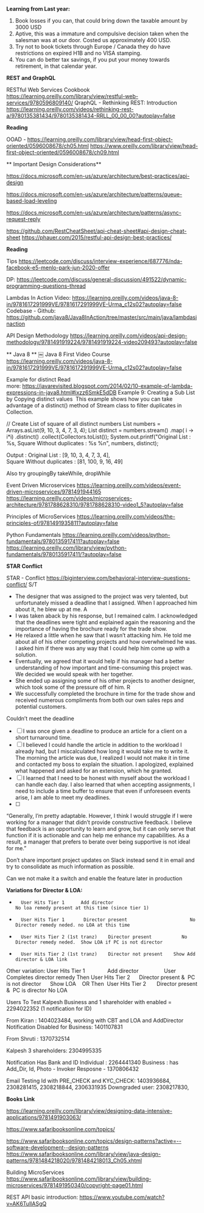 **Learning from Last year:**

1. Book losses if you can, that could bring down the taxable amount by 3000 USD
2. Aptive, this was a immature and compulsive decision taken when the salesman was at our door. Costed us approximately 400 USD.
3. Try not to book tickets through Europe / Canada they do have restrictions on expired H1B and no VISA stamping.
4. You can do better tax savings, if you put your money towards retirement, in that calendar year.


**REST and GraphQL**

RESTful Web Services Cookbook
https://learning.oreilly.com/library/view/restful-web-services/9780596809140/
QraphQL - Rethinking REST: Introduction
https://learning.oreilly.com/videos/rethinking-rest-a/9780135381434/9780135381434-RRLL_00_00_00?autoplay=false

**Reading**

OOAD - https://learning.oreilly.com/library/view/head-first-object-oriented/0596008678/ch05.html
https://www.oreilly.com/library/view/head-first-object-oriented/0596008678/ch09.html

** Important Design Considerations**

https://docs.microsoft.com/en-us/azure/architecture/best-practices/api-design

https://docs.microsoft.com/en-us/azure/architecture/patterns/queue-based-load-leveling

https://docs.microsoft.com/en-us/azure/architecture/patterns/async-request-reply

https://github.com/RestCheatSheet/api-cheat-sheet#api-design-cheat-sheet
https://phauer.com/2015/restful-api-design-best-practices/

**Reading**

Tips
https://leetcode.com/discuss/interview-experience/687776/nda-facebook-e5-menlo-park-jun-2020-offer

DP:
https://leetcode.com/discuss/general-discussion/491522/dynamic-programming-questions-thread


Lambdas In Action 
Video: https://learning.oreilly.com/videos/java-8-in/9781617291999VE/9781617291999VE-Urma_c12s02?autoplay=false
Codebase - Github: 
https://github.com/java8/Java8InAction/tree/master/src/main/java/lambdasinaction

API Design Methodology
https://learning.oreilly.com/videos/api-design-methodology/9781491919224/9781491919224-video209493?autoplay=false



** Java 8 **
￼
Java 8
First Video Course
https://learning.oreilly.com/videos/java-8-in/9781617291999VE/9781617291999VE-Urma_c12s02?autoplay=false


Example for distinct
Read more: https://javarevisited.blogspot.com/2014/02/10-example-of-lambda-expressions-in-java8.html#ixzz6SmkE5dDB
Example 9: Creating a Sub List by Copying distinct values 
This example shows how you can take advantage of a distinct() method of Stream class to filter duplicates in Collection.

// Create List of square of all distinct numbers
List<Integer> numbers = Arrays.asList(9, 10, 3, 4, 7, 3, 4);
List<Integer> distinct = numbers.stream()
                                      .map( i -> i*i)
                                      .distinct()
                                      .collect(Collectors.toList());
System.out.printf("Original List : %s,  Square Without duplicates : %s %n",
                                        numbers, distinct);

Output :
Original List : [9, 10, 3, 4, 7, 3, 4],  
Square Without duplicates : [81, 100, 9, 16, 49]

Also try 
groupingBy
takeWhile, dropWhile


Event Driven Microservices
https://learning.oreilly.com/videos/event-driven-microservices/9781491944165
https://learning.oreilly.com/videos/microservices-architecture/9781788628310/9781788628310-video1_5?autoplay=false

Principles of MicroServices
https://learning.oreilly.com/videos/the-principles-of/9781491935811?autoplay=false

Python Fundamentals
https://learning.oreilly.com/videos/python-fundamentals/9780135917411?autoplay=false
https://learning.oreilly.com/library/view/python-fundamentals/9780135917411/?autoplay=false



**STAR Conflict**

STAR - Conflict https://biginterview.com/behavioral-interview-questions-conflict/
S/T
* The designer that was assigned to the project was very talented, but unfortunately missed a deadline that I assigned. When I approached him about it, he blew up at me.
A
* I was taken aback by his response, but I remained calm. I acknowledged that the deadlines were tight and explained again the reasoning and the importance of having the brochure ready for the trade show.
* He relaxed a little when he saw that I wasn’t attacking him. He told me about all of his other competing projects and how overwhelmed he was. I asked him if there was any way that I could help him come up with a solution.
* Eventually, we agreed that it would help if his manager had a better understanding of how important and time-consuming this project was. We decided we would speak with her together.
* She ended up assigning some of his other projects to another designer, which took some of the pressure off of him.
R
* We successfully completed the brochure in time for the trade show and received numerous compliments from both our own sales reps and potential customers.


Couldn’t meet the deadline
- [ ] I was once given a deadline to produce an article for a client on a short turnaround time. 
- [ ] I believed I could handle the article in addition to the workload I already had, but I miscalculated how long it would take me to write it. The morning the article was due, I realized I would not make it in time and contacted my boss to explain the situation. I apologized, explained what happened and asked for an extension, which he granted. 
- [ ] I learned that I need to be honest with myself about the workload I can handle each day. I also learned that when accepting assignments, I need to include a time buffer to ensure that even if unforeseen events arise, I am able to meet my deadlines.
- [ ] 

“Generally, I’m pretty adaptable. However, I think I would struggle if I were working for a manager that didn’t provide constructive feedback. I believe that feedback is an opportunity to learn and grow, but it can only serve that function if it is actionable and can help me enhance my capabilities. As a result, a manager that prefers to berate over being supportive is not ideal for me.”


Don’t share important project updates on Slack instead send it in email and try to consolidate as much information as possible.

Can we not make it a switch and enable the feature later in production

**Variations for Director & LOA:**
* 		User Hits Tier 1	  Add director	                              No loa remedy present at this time (since tier 1)
* 		User Hits Tier 1	   Director present	                      No Director remedy neded. no LOA at this time
* 		User Hits Tier 2 (1st tranz)	Director present	       No Director remedy neded.  Show LOA if PC is not director
* 		User Hits Tier 2 (1st tranz)	Director not present	Show Add director & LOA link


Other variation:
User Hits Tier 1	              Add director	                                              User Completes director remedy
Then User Hits Tier 2	     Director present &  PC is not director	     Show LOA
   OR
Then  User Hits Tier 2	      Director present &  PC is director	              No LOA

Users To Test
Kalpesh Business and 1 shareholder with enabled = 2294022352 (1 notification for ID)

From Kiran : 1404023484, working with CBT and LOA and AddDirector
Notification Disabled for Business: 1401107831 

From Shruti : 1370732514

Kalpesh 3 shareholders: 2304995335

Notification Has Bank and ID Individual : 2264441340
Business : has Add_Dir, Id, Photo - Invoker Resposne - 1370806432

Email Testing Id with PRE_CHECK and KYC_CHECK: 1403936684, 2308281415, 2308218844, 2306331935
Downgraded user: 2308217830,


**Books Link**

https://learning.oreilly.com/library/view/designing-data-intensive-applications/9781491903063/

https://www.safaribooksonline.com/topics/


https://www.safaribooksonline.com/topics/design-patterns?active=--software-development--design-patterns
https://www.safaribooksonline.com/library/view/java-design-patterns/9781484218020/9781484218013_Ch05.xhtml

Building MicroServices
https://www.safaribooksonline.com/library/view/building-microservices/9781491950340/copyright-page01.html

REST API basic introduction:
https://www.youtube.com/watch?v=AK6TulIASgQ
